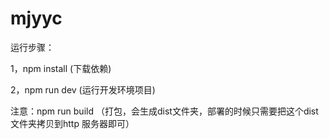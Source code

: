 # mjyyc
运行步骤：

1，npm install  (下载依赖)

2，npm run dev  (运行开发环境项目)

注意：npm run build （打包，会生成dist文件夹，部署的时候只需要把这个dist文件夹拷贝到http 服务器即可）
